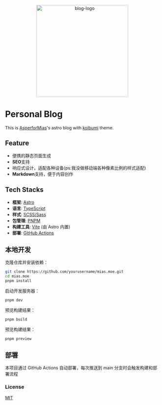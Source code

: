 <div align="center">
   <img src="https://mias.moe/favicon.svg" alt="blog-logo" width="300" />
</div>

# Personal Blog

This is [AsperforMias](mailto:asperformias000@gmail.com)'s astro blog with [koibumi](https://github.com/koibumi-design/astro-blog) theme.

## Feature

- 便携的静态页面生成
- **SEO**支持
- 响应式设计，适配各种设备(ps:我没做移动端各种像素比例的样式适配)
- **Markdown**支持，便于内容创作

## Tech Stacks

- **框架**: [Astro](https://astro.build/)
- **语言**: [TypeScript](https://www.typescriptlang.org/)
- **样式**: [SCSS/Sass](https://sass-lang.com/)
- **包管理**: [PNPM](https://pnpm.io/)
- **构建工具**: [Vite](https://vitejs.dev/) (由 Astro 内置)
- **部署**: [GitHub Actions](https://github.com/features/actions)

## 本地开发

克隆仓库并安装依赖：

```bash
git clone https://github.com/yourusername/mias.moe.git
cd mias.moe
pnpm install
```

启动开发服务器：

```bash
pnpm dev
```

预览构建结果：

```bash
pnpm build
```

预览构建结果：

```bash
pnpm preview
```

## 部署

本项目通过 GitHub Actions 自动部署，每次推送到 main 分支时会触发构建和部署流程

### License

[MIT](./LICENSE)
